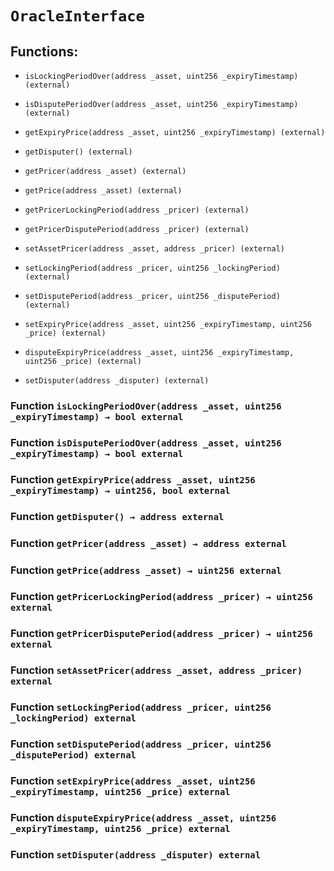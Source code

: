 # `OracleInterface`

## Functions:

- `isLockingPeriodOver(address _asset, uint256 _expiryTimestamp) (external)`

- `isDisputePeriodOver(address _asset, uint256 _expiryTimestamp) (external)`

- `getExpiryPrice(address _asset, uint256 _expiryTimestamp) (external)`

- `getDisputer() (external)`

- `getPricer(address _asset) (external)`

- `getPrice(address _asset) (external)`

- `getPricerLockingPeriod(address _pricer) (external)`

- `getPricerDisputePeriod(address _pricer) (external)`

- `setAssetPricer(address _asset, address _pricer) (external)`

- `setLockingPeriod(address _pricer, uint256 _lockingPeriod) (external)`

- `setDisputePeriod(address _pricer, uint256 _disputePeriod) (external)`

- `setExpiryPrice(address _asset, uint256 _expiryTimestamp, uint256 _price) (external)`

- `disputeExpiryPrice(address _asset, uint256 _expiryTimestamp, uint256 _price) (external)`

- `setDisputer(address _disputer) (external)`

### Function `isLockingPeriodOver(address _asset, uint256 _expiryTimestamp) → bool external`

### Function `isDisputePeriodOver(address _asset, uint256 _expiryTimestamp) → bool external`

### Function `getExpiryPrice(address _asset, uint256 _expiryTimestamp) → uint256, bool external`

### Function `getDisputer() → address external`

### Function `getPricer(address _asset) → address external`

### Function `getPrice(address _asset) → uint256 external`

### Function `getPricerLockingPeriod(address _pricer) → uint256 external`

### Function `getPricerDisputePeriod(address _pricer) → uint256 external`

### Function `setAssetPricer(address _asset, address _pricer) external`

### Function `setLockingPeriod(address _pricer, uint256 _lockingPeriod) external`

### Function `setDisputePeriod(address _pricer, uint256 _disputePeriod) external`

### Function `setExpiryPrice(address _asset, uint256 _expiryTimestamp, uint256 _price) external`

### Function `disputeExpiryPrice(address _asset, uint256 _expiryTimestamp, uint256 _price) external`

### Function `setDisputer(address _disputer) external`
